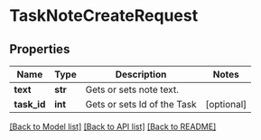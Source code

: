# TaskNoteCreateRequest

## Properties
Name | Type | Description | Notes
------------ | ------------- | ------------- | -------------
**text** | **str** | Gets or sets note text. | 
**task_id** | **int** | Gets or sets Id of the Task | [optional] 

[[Back to Model list]](../README.md#documentation-for-models) [[Back to API list]](../README.md#documentation-for-api-endpoints) [[Back to README]](../README.md)


